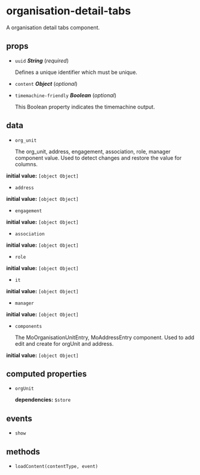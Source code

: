 # organisation-detail-tabs 

A organisation detail tabs component. 

## props 

- `uuid` ***String*** (*required*) 

  Defines a unique identifier which must be unique. 

- `content` ***Object*** (*optional*) 

- `timemachine-friendly` ***Boolean*** (*optional*) 

  This Boolean property indicates the timemachine output. 

## data 

- `org_unit` 

  The org_unit, address, engagement, association, role, manager component value.
  Used to detect changes and restore the value for columns. 

**initial value:** `[object Object]` 

- `address` 

**initial value:** `[object Object]` 

- `engagement` 

**initial value:** `[object Object]` 

- `association` 

**initial value:** `[object Object]` 

- `role` 

**initial value:** `[object Object]` 

- `it` 

**initial value:** `[object Object]` 

- `manager` 

**initial value:** `[object Object]` 

- `components` 

  The MoOrganisationUnitEntry, MoAddressEntry component.
  Used to add edit and create for orgUnit and address. 

**initial value:** `[object Object]` 

## computed properties 

- `orgUnit` 

   **dependencies:** `$store` 


## events 

- `show` 

## methods 

- `loadContent(contentType, event)` 

